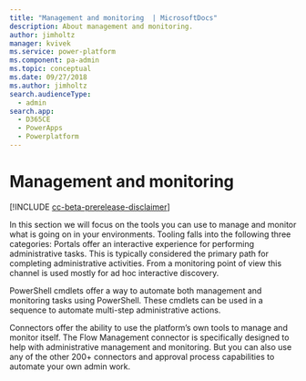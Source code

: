 ```yaml
---
title: "Management and monitoring  | MicrosoftDocs"
description: About management and monitoring.
author: jimholtz
manager: kvivek
ms.service: power-platform
ms.component: pa-admin
ms.topic: conceptual
ms.date: 09/27/2018
ms.author: jimholtz
search.audienceType: 
  - admin
search.app: 
  - D365CE
  - PowerApps
  - Powerplatform
---
```

# Management and monitoring

[!INCLUDE [cc-beta-prerelease-disclaimer](../includes/cc-beta-prerelease-disclaimer.md)]

In this section we will focus on the tools you can use to manage and monitor what is going on in your environments. Tooling falls into the following three categories:
Portals offer an interactive experience for performing administrative tasks. This is typically considered the primary path for completing administrative activities. From a monitoring point of view this channel is used mostly for ad hoc interactive discovery.

PowerShell cmdlets offer a way to automate both management and monitoring tasks using PowerShell. These cmdlets can be used in a sequence to automate multi-step administrative actions.

Connectors offer the ability to use the platform’s own tools to manage and monitor itself. The Flow Management connector is specifically designed to help with administrative management and monitoring. But you can also use any of the other 200+ connectors and approval process capabilities to automate your own admin work.